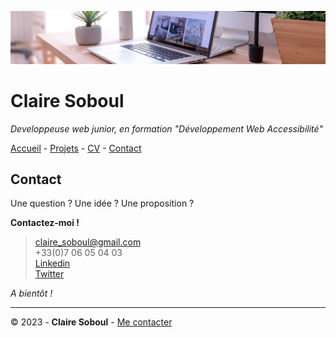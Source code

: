 ![desk-banner](img/desk-banner.jpg)
# Claire Soboul
*Developpeuse web junior, en formation "Développement Web Accessibilité"*

[Accueil](README.md) - [Projets](projet.md) - [CV](cv.md) - [Contact](contact.md)

## Contact 
Une question ? Une idée ? Une proposition ?

__Contactez-moi !__

> [claire_soboul@gmail.com]()<br/>
> +33(0)7 06 05 04 03<br/>
> [Linkedin]()<br/>
> [Twitter]()


*A bientôt !*

----

&copy; 2023 - __Claire Soboul__ - [Me contacter]()